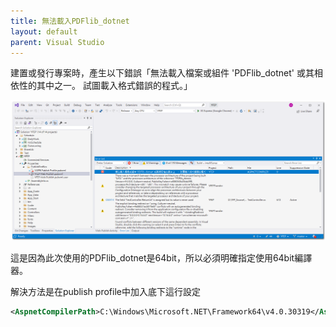 ```yaml
---
title: 無法載入PDFlib_dotnet
layout: default
parent: Visual Studio
---
```

建置或發行專案時，產生以下錯誤「無法載入檔案或組件 'PDFlib_dotnet' 或其相依性的其中之一。 試圖載入格式錯誤的程式。」

![Pasted image 20240913100838](images/PDFlib_dotnet_error.png)

這是因為此次使用的PDFlib_dotnet是64bit，所以必須明確指定使用64bit編譯器。

解決方法是在publish profile中加入底下這行設定
```xml
<AspnetCompilerPath>C:\Windows\Microsoft.NET\Framework64\v4.0.30319</AspnetCompilerPath>
```

